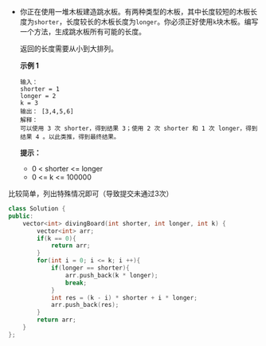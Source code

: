 - 你正在使用一堆木板建造跳水板。有两种类型的木板，其中长度较短的木板长度为`shorter`，长度较长的木板长度为`longer`。你必须正好使用`k`块木板。编写一个方法，生成跳水板所有可能的长度。

  返回的长度需要从小到大排列。

  **示例 1**

  ```
  输入：
  shorter = 1
  longer = 2
  k = 3
  输出： [3,4,5,6]
  解释：
  可以使用 3 次 shorter，得到结果 3；使用 2 次 shorter 和 1 次 longer，得到结果 4 。以此类推，得到最终结果。
  ```

  **提示：**

  - 0 < shorter <= longer
  - 0 <= k <= 100000

比较简单，列出特殊情况即可（导致提交未通过3次）



```c++
class Solution {
public:
    vector<int> divingBoard(int shorter, int longer, int k) {
        vector<int> arr;
        if(k == 0){
            return arr;
        }
        for(int i = 0; i <= k; i ++){
            if(longer == shorter){
                arr.push_back(k * longer);
                break;
            }
            int res = (k - i) * shorter + i * longer;
            arr.push_back(res); 
        }
        return arr;
    }
};
```

